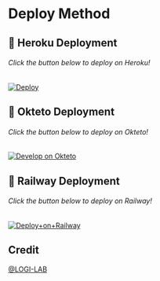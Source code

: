 # Deploy Method

## 🚀 Heroku Deployment
###### Click the button below to deploy on Heroku!
[![Deploy](https://www.herokucdn.com/deploy/button.svg)](https://dashboard.heroku.com/new?template=https://github.com/mertece9/uyedizla)

## 🚀 Okteto Deployment
###### Click the button below to deploy on Okteto!
[![Develop on Okteto](https://okteto.com/develop-okteto.svg)](https://cloud.okteto.com/deploy?repository=https://github.com/LOGI-LAB/Telegram-members-adder&branch=main)

## 🚀 Railway Deployment
###### Click the button below to deploy on Railway!
[![Deploy+on+Railway](https://railway.app/button.svg)](https://railway.app/new/template?template=https://github.com/LOGI-LAB/Telegram-members-adder&envs=API_ID,API_HASH,BOT_TOKEN)


## Credit


[@LOGI-LAB](https://github.com/LOGI-LAB)
